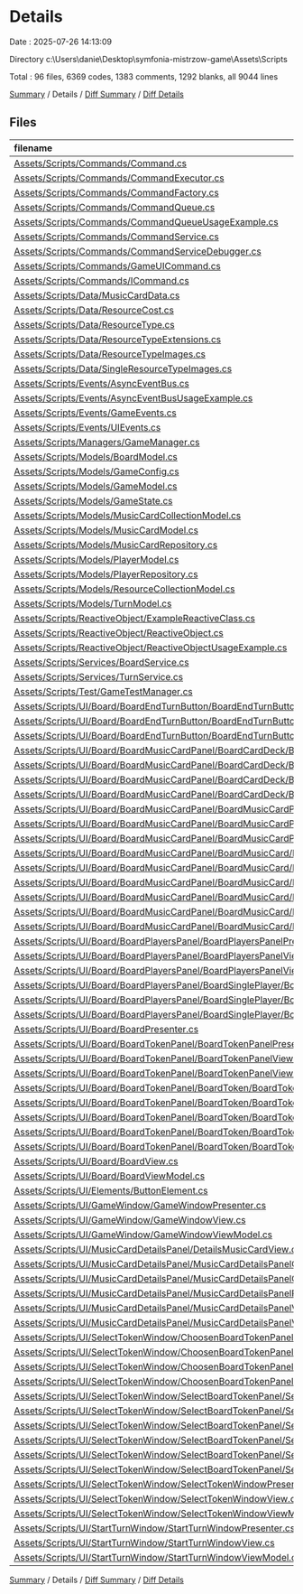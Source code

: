 # Details

Date : 2025-07-26 14:13:09

Directory c:\\Users\\danie\\Desktop\\symfonia-mistrzow-game\\Assets\\Scripts

Total : 96 files,  6369 codes, 1383 comments, 1292 blanks, all 9044 lines

[Summary](results.md) / Details / [Diff Summary](diff.md) / [Diff Details](diff-details.md)

## Files
| filename | language | code | comment | blank | total |
| :--- | :--- | ---: | ---: | ---: | ---: |
| [Assets/Scripts/Commands/Command.cs](/Assets/Scripts/Commands/Command.cs) | C# | 161 | 89 | 37 | 287 |
| [Assets/Scripts/Commands/CommandExecutor.cs](/Assets/Scripts/Commands/CommandExecutor.cs) | C# | 201 | 57 | 37 | 295 |
| [Assets/Scripts/Commands/CommandFactory.cs](/Assets/Scripts/Commands/CommandFactory.cs) | C# | 59 | 17 | 17 | 93 |
| [Assets/Scripts/Commands/CommandQueue.cs](/Assets/Scripts/Commands/CommandQueue.cs) | C# | 207 | 44 | 43 | 294 |
| [Assets/Scripts/Commands/CommandQueueUsageExample.cs](/Assets/Scripts/Commands/CommandQueueUsageExample.cs) | C# | 4 | 279 | 3 | 286 |
| [Assets/Scripts/Commands/CommandService.cs](/Assets/Scripts/Commands/CommandService.cs) | C# | 172 | 52 | 38 | 262 |
| [Assets/Scripts/Commands/CommandServiceDebugger.cs](/Assets/Scripts/Commands/CommandServiceDebugger.cs) | C# | 2 | 189 | 1 | 192 |
| [Assets/Scripts/Commands/GameUICommand.cs](/Assets/Scripts/Commands/GameUICommand.cs) | C# | 100 | 66 | 18 | 184 |
| [Assets/Scripts/Commands/ICommand.cs](/Assets/Scripts/Commands/ICommand.cs) | C# | 58 | 39 | 15 | 112 |
| [Assets/Scripts/Data/MusicCardData.cs](/Assets/Scripts/Data/MusicCardData.cs) | C# | 40 | 2 | 7 | 49 |
| [Assets/Scripts/Data/ResourceCost.cs](/Assets/Scripts/Data/ResourceCost.cs) | C# | 70 | 3 | 8 | 81 |
| [Assets/Scripts/Data/ResourceType.cs](/Assets/Scripts/Data/ResourceType.cs) | C# | 12 | 0 | 2 | 14 |
| [Assets/Scripts/Data/ResourceTypeExtensions.cs](/Assets/Scripts/Data/ResourceTypeExtensions.cs) | C# | 73 | 4 | 8 | 85 |
| [Assets/Scripts/Data/ResourceTypeImages.cs](/Assets/Scripts/Data/ResourceTypeImages.cs) | C# | 10 | 0 | 2 | 12 |
| [Assets/Scripts/Data/SingleResourceTypeImages.cs](/Assets/Scripts/Data/SingleResourceTypeImages.cs) | C# | 17 | 0 | 1 | 18 |
| [Assets/Scripts/Events/AsyncEventBus.cs](/Assets/Scripts/Events/AsyncEventBus.cs) | C# | 214 | 17 | 46 | 277 |
| [Assets/Scripts/Events/AsyncEventBusUsageExample.cs](/Assets/Scripts/Events/AsyncEventBusUsageExample.cs) | C# | 92 | 80 | 20 | 192 |
| [Assets/Scripts/Events/GameEvents.cs](/Assets/Scripts/Events/GameEvents.cs) | C# | 27 | 177 | 6 | 210 |
| [Assets/Scripts/Events/UIEvents.cs](/Assets/Scripts/Events/UIEvents.cs) | C# | 84 | 2 | 17 | 103 |
| [Assets/Scripts/Managers/GameManager.cs](/Assets/Scripts/Managers/GameManager.cs) | C# | 49 | 12 | 12 | 73 |
| [Assets/Scripts/Models/BoardModel.cs](/Assets/Scripts/Models/BoardModel.cs) | C# | 307 | 4 | 62 | 373 |
| [Assets/Scripts/Models/GameConfig.cs](/Assets/Scripts/Models/GameConfig.cs) | C# | 70 | 0 | 12 | 82 |
| [Assets/Scripts/Models/GameModel.cs](/Assets/Scripts/Models/GameModel.cs) | C# | 301 | 16 | 74 | 391 |
| [Assets/Scripts/Models/GameState.cs](/Assets/Scripts/Models/GameState.cs) | C# | 16 | 1 | 5 | 22 |
| [Assets/Scripts/Models/MusicCardCollectionModel.cs](/Assets/Scripts/Models/MusicCardCollectionModel.cs) | C# | 90 | 4 | 18 | 112 |
| [Assets/Scripts/Models/MusicCardModel.cs](/Assets/Scripts/Models/MusicCardModel.cs) | C# | 26 | 1 | 3 | 30 |
| [Assets/Scripts/Models/MusicCardRepository.cs](/Assets/Scripts/Models/MusicCardRepository.cs) | C# | 66 | 0 | 13 | 79 |
| [Assets/Scripts/Models/PlayerModel.cs](/Assets/Scripts/Models/PlayerModel.cs) | C# | 54 | 0 | 16 | 70 |
| [Assets/Scripts/Models/PlayerRepository.cs](/Assets/Scripts/Models/PlayerRepository.cs) | C# | 0 | 0 | 1 | 1 |
| [Assets/Scripts/Models/ResourceCollectionModel.cs](/Assets/Scripts/Models/ResourceCollectionModel.cs) | C# | 120 | 1 | 18 | 139 |
| [Assets/Scripts/Models/TurnModel.cs](/Assets/Scripts/Models/TurnModel.cs) | C# | 88 | 0 | 15 | 103 |
| [Assets/Scripts/ReactiveObject/ExampleReactiveClass.cs](/Assets/Scripts/ReactiveObject/ExampleReactiveClass.cs) | C# | 75 | 23 | 9 | 107 |
| [Assets/Scripts/ReactiveObject/ReactiveObject.cs](/Assets/Scripts/ReactiveObject/ReactiveObject.cs) | C# | 17 | 6 | 4 | 27 |
| [Assets/Scripts/ReactiveObject/ReactiveObjectUsageExample.cs](/Assets/Scripts/ReactiveObject/ReactiveObjectUsageExample.cs) | C# | 83 | 12 | 16 | 111 |
| [Assets/Scripts/Services/BoardService.cs](/Assets/Scripts/Services/BoardService.cs) | C# | 23 | 0 | 4 | 27 |
| [Assets/Scripts/Services/TurnService.cs](/Assets/Scripts/Services/TurnService.cs) | C# | 84 | 7 | 20 | 111 |
| [Assets/Scripts/Test/GameTestManager.cs](/Assets/Scripts/Test/GameTestManager.cs) | C# | 34 | 0 | 5 | 39 |
| [Assets/Scripts/UI/Board/BoardEndTurnButton/BoardEndTurnButtonPresenter.cs](/Assets/Scripts/UI/Board/BoardEndTurnButton/BoardEndTurnButtonPresenter.cs) | C# | 65 | 0 | 15 | 80 |
| [Assets/Scripts/UI/Board/BoardEndTurnButton/BoardEndTurnButtonView.cs](/Assets/Scripts/UI/Board/BoardEndTurnButton/BoardEndTurnButtonView.cs) | C# | 15 | 0 | 3 | 18 |
| [Assets/Scripts/UI/Board/BoardEndTurnButton/BoardEndTurnButtonViewModel.cs](/Assets/Scripts/UI/Board/BoardEndTurnButton/BoardEndTurnButtonViewModel.cs) | C# | 28 | 0 | 7 | 35 |
| [Assets/Scripts/UI/Board/BoardMusicCardPanel/BoardCardDeck/BoardCardDeckAnimationController.cs](/Assets/Scripts/UI/Board/BoardMusicCardPanel/BoardCardDeck/BoardCardDeckAnimationController.cs) | C# | 7 | 0 | 2 | 9 |
| [Assets/Scripts/UI/Board/BoardMusicCardPanel/BoardCardDeck/BoardCardDeckPresenter.cs](/Assets/Scripts/UI/Board/BoardMusicCardPanel/BoardCardDeck/BoardCardDeckPresenter.cs) | C# | 24 | 0 | 7 | 31 |
| [Assets/Scripts/UI/Board/BoardMusicCardPanel/BoardCardDeck/BoardCardDeckView.cs](/Assets/Scripts/UI/Board/BoardMusicCardPanel/BoardCardDeck/BoardCardDeckView.cs) | C# | 8 | 0 | 1 | 9 |
| [Assets/Scripts/UI/Board/BoardMusicCardPanel/BoardCardDeck/BoardCardDeckViewModel.cs](/Assets/Scripts/UI/Board/BoardMusicCardPanel/BoardCardDeck/BoardCardDeckViewModel.cs) | C# | 6 | 0 | 1 | 7 |
| [Assets/Scripts/UI/Board/BoardMusicCardPanel/BoardMusicCardPanelPresenter.cs](/Assets/Scripts/UI/Board/BoardMusicCardPanel/BoardMusicCardPanelPresenter.cs) | C# | 109 | 7 | 27 | 143 |
| [Assets/Scripts/UI/Board/BoardMusicCardPanel/BoardMusicCardPanelView.cs](/Assets/Scripts/UI/Board/BoardMusicCardPanel/BoardMusicCardPanelView.cs) | C# | 21 | 0 | 4 | 25 |
| [Assets/Scripts/UI/Board/BoardMusicCardPanel/BoardMusicCardPanelViewModel.cs](/Assets/Scripts/UI/Board/BoardMusicCardPanel/BoardMusicCardPanelViewModel.cs) | C# | 6 | 0 | 1 | 7 |
| [Assets/Scripts/UI/Board/BoardMusicCardPanel/BoardMusicCard/BoardMusicCardAnimationController.cs](/Assets/Scripts/UI/Board/BoardMusicCardPanel/BoardMusicCard/BoardMusicCardAnimationController.cs) | C# | 59 | 10 | 17 | 86 |
| [Assets/Scripts/UI/Board/BoardMusicCardPanel/BoardMusicCard/BoardMusicCardPresenter.cs](/Assets/Scripts/UI/Board/BoardMusicCardPanel/BoardMusicCard/BoardMusicCardPresenter.cs) | C# | 124 | 29 | 28 | 181 |
| [Assets/Scripts/UI/Board/BoardMusicCardPanel/BoardMusicCard/BoardMusicCardView.cs](/Assets/Scripts/UI/Board/BoardMusicCardPanel/BoardMusicCard/BoardMusicCardView.cs) | C# | 55 | 2 | 11 | 68 |
| [Assets/Scripts/UI/Board/BoardMusicCardPanel/BoardMusicCard/BoardMusicCardViewModel.cs](/Assets/Scripts/UI/Board/BoardMusicCardPanel/BoardMusicCard/BoardMusicCardViewModel.cs) | C# | 147 | 0 | 27 | 174 |
| [Assets/Scripts/UI/Board/BoardMusicCardPanel/BoardMusicCard/MusicCardCostView.cs](/Assets/Scripts/UI/Board/BoardMusicCardPanel/BoardMusicCard/MusicCardCostView.cs) | C# | 21 | 0 | 2 | 23 |
| [Assets/Scripts/UI/Board/BoardMusicCardPanel/BoardMusicCard/MusicCardSingleCostView.cs](/Assets/Scripts/UI/Board/BoardMusicCardPanel/BoardMusicCard/MusicCardSingleCostView.cs) | C# | 19 | 0 | 1 | 20 |
| [Assets/Scripts/UI/Board/BoardPlayersPanel/BoardPlayersPanelPresenter.cs](/Assets/Scripts/UI/Board/BoardPlayersPanel/BoardPlayersPanelPresenter.cs) | C# | 71 | 0 | 16 | 87 |
| [Assets/Scripts/UI/Board/BoardPlayersPanel/BoardPlayersPanelView.cs](/Assets/Scripts/UI/Board/BoardPlayersPanel/BoardPlayersPanelView.cs) | C# | 10 | 0 | 2 | 12 |
| [Assets/Scripts/UI/Board/BoardPlayersPanel/BoardPlayersPanelViewModel.cs](/Assets/Scripts/UI/Board/BoardPlayersPanel/BoardPlayersPanelViewModel.cs) | C# | 6 | 0 | 1 | 7 |
| [Assets/Scripts/UI/Board/BoardPlayersPanel/BoardSinglePlayer/BoardSinglePlayerPresenter.cs](/Assets/Scripts/UI/Board/BoardPlayersPanel/BoardSinglePlayer/BoardSinglePlayerPresenter.cs) | C# | 79 | 0 | 14 | 93 |
| [Assets/Scripts/UI/Board/BoardPlayersPanel/BoardSinglePlayer/BoardSinglePlayerView.cs](/Assets/Scripts/UI/Board/BoardPlayersPanel/BoardSinglePlayer/BoardSinglePlayerView.cs) | C# | 13 | 0 | 2 | 15 |
| [Assets/Scripts/UI/Board/BoardPlayersPanel/BoardSinglePlayer/BoardSinglePlayerViewModel.cs](/Assets/Scripts/UI/Board/BoardPlayersPanel/BoardSinglePlayer/BoardSinglePlayerViewModel.cs) | C# | 36 | 0 | 7 | 43 |
| [Assets/Scripts/UI/Board/BoardPresenter.cs](/Assets/Scripts/UI/Board/BoardPresenter.cs) | C# | 67 | 1 | 13 | 81 |
| [Assets/Scripts/UI/Board/BoardTokenPanel/BoardTokenPanelPresenter.cs](/Assets/Scripts/UI/Board/BoardTokenPanel/BoardTokenPanelPresenter.cs) | C# | 67 | 0 | 14 | 81 |
| [Assets/Scripts/UI/Board/BoardTokenPanel/BoardTokenPanelView.cs](/Assets/Scripts/UI/Board/BoardTokenPanel/BoardTokenPanelView.cs) | C# | 10 | 0 | 1 | 11 |
| [Assets/Scripts/UI/Board/BoardTokenPanel/BoardTokenPanelViewModel.cs](/Assets/Scripts/UI/Board/BoardTokenPanel/BoardTokenPanelViewModel.cs) | C# | 6 | 0 | 1 | 7 |
| [Assets/Scripts/UI/Board/BoardTokenPanel/BoardToken/BoardTokenChangeValueAnimation.cs](/Assets/Scripts/UI/Board/BoardTokenPanel/BoardToken/BoardTokenChangeValueAnimation.cs) | C# | 7 | 0 | 2 | 9 |
| [Assets/Scripts/UI/Board/BoardTokenPanel/BoardToken/BoardTokenEntryAnimation.cs](/Assets/Scripts/UI/Board/BoardTokenPanel/BoardToken/BoardTokenEntryAnimation.cs) | C# | 71 | 10 | 20 | 101 |
| [Assets/Scripts/UI/Board/BoardTokenPanel/BoardToken/BoardTokenPresenter.cs](/Assets/Scripts/UI/Board/BoardTokenPanel/BoardToken/BoardTokenPresenter.cs) | C# | 127 | 6 | 33 | 166 |
| [Assets/Scripts/UI/Board/BoardTokenPanel/BoardToken/BoardTokenView.cs](/Assets/Scripts/UI/Board/BoardTokenPanel/BoardToken/BoardTokenView.cs) | C# | 35 | 0 | 5 | 40 |
| [Assets/Scripts/UI/Board/BoardTokenPanel/BoardToken/BoardTokenViewModel.cs](/Assets/Scripts/UI/Board/BoardTokenPanel/BoardToken/BoardTokenViewModel.cs) | C# | 140 | 1 | 28 | 169 |
| [Assets/Scripts/UI/Board/BoardView.cs](/Assets/Scripts/UI/Board/BoardView.cs) | C# | 19 | 0 | 1 | 20 |
| [Assets/Scripts/UI/Board/BoardViewModel.cs](/Assets/Scripts/UI/Board/BoardViewModel.cs) | C# | 6 | 0 | 1 | 7 |
| [Assets/Scripts/UI/Elements/ButtonElement.cs](/Assets/Scripts/UI/Elements/ButtonElement.cs) | C# | 20 | 0 | 3 | 23 |
| [Assets/Scripts/UI/GameWindow/GameWindowPresenter.cs](/Assets/Scripts/UI/GameWindow/GameWindowPresenter.cs) | C# | 66 | 4 | 13 | 83 |
| [Assets/Scripts/UI/GameWindow/GameWindowView.cs](/Assets/Scripts/UI/GameWindow/GameWindowView.cs) | C# | 19 | 0 | 2 | 21 |
| [Assets/Scripts/UI/GameWindow/GameWindowViewModel.cs](/Assets/Scripts/UI/GameWindow/GameWindowViewModel.cs) | C# | 6 | 0 | 1 | 7 |
| [Assets/Scripts/UI/MusicCardDetailsPanel/DetailsMusicCardView.cs](/Assets/Scripts/UI/MusicCardDetailsPanel/DetailsMusicCardView.cs) | C# | 35 | 0 | 4 | 39 |
| [Assets/Scripts/UI/MusicCardDetailsPanel/MusicCardDetailsPanelCloseAnimation.cs](/Assets/Scripts/UI/MusicCardDetailsPanel/MusicCardDetailsPanelCloseAnimation.cs) | C# | 160 | 34 | 43 | 237 |
| [Assets/Scripts/UI/MusicCardDetailsPanel/MusicCardDetailsPanelOpenAnimation.cs](/Assets/Scripts/UI/MusicCardDetailsPanel/MusicCardDetailsPanelOpenAnimation.cs) | C# | 174 | 35 | 47 | 256 |
| [Assets/Scripts/UI/MusicCardDetailsPanel/MusicCardDetailsPanelPresenter.cs](/Assets/Scripts/UI/MusicCardDetailsPanel/MusicCardDetailsPanelPresenter.cs) | C# | 87 | 6 | 17 | 110 |
| [Assets/Scripts/UI/MusicCardDetailsPanel/MusicCardDetailsPanelView.cs](/Assets/Scripts/UI/MusicCardDetailsPanel/MusicCardDetailsPanelView.cs) | C# | 105 | 26 | 13 | 144 |
| [Assets/Scripts/UI/MusicCardDetailsPanel/MusicCardDetailsPanelViewModel.cs](/Assets/Scripts/UI/MusicCardDetailsPanel/MusicCardDetailsPanelViewModel.cs) | C# | 115 | 0 | 25 | 140 |
| [Assets/Scripts/UI/SelectTokenWindow/ChoosenBoardTokenPanel/ChoosenBoardTokenPanelPresenter.cs](/Assets/Scripts/UI/SelectTokenWindow/ChoosenBoardTokenPanel/ChoosenBoardTokenPanelPresenter.cs) | C# | 126 | 0 | 18 | 144 |
| [Assets/Scripts/UI/SelectTokenWindow/ChoosenBoardTokenPanel/ChoosenBoardTokenPanelView.cs](/Assets/Scripts/UI/SelectTokenWindow/ChoosenBoardTokenPanel/ChoosenBoardTokenPanelView.cs) | C# | 68 | 0 | 12 | 80 |
| [Assets/Scripts/UI/SelectTokenWindow/ChoosenBoardTokenPanel/ChoosenBoardTokenPanelViewModel.cs](/Assets/Scripts/UI/SelectTokenWindow/ChoosenBoardTokenPanel/ChoosenBoardTokenPanelViewModel.cs) | C# | 91 | 0 | 17 | 108 |
| [Assets/Scripts/UI/SelectTokenWindow/ChoosenBoardTokenPanel/ChoosenSingleBoardTokenView.cs](/Assets/Scripts/UI/SelectTokenWindow/ChoosenBoardTokenPanel/ChoosenSingleBoardTokenView.cs) | C# | 21 | 0 | 4 | 25 |
| [Assets/Scripts/UI/SelectTokenWindow/SelectBoardTokenPanel/SelectBoardTokenPanelPresenter.cs](/Assets/Scripts/UI/SelectTokenWindow/SelectBoardTokenPanel/SelectBoardTokenPanelPresenter.cs) | C# | 82 | 0 | 18 | 100 |
| [Assets/Scripts/UI/SelectTokenWindow/SelectBoardTokenPanel/SelectBoardTokenPanelView.cs](/Assets/Scripts/UI/SelectTokenWindow/SelectBoardTokenPanel/SelectBoardTokenPanelView.cs) | C# | 10 | 0 | 1 | 11 |
| [Assets/Scripts/UI/SelectTokenWindow/SelectBoardTokenPanel/SelectBoardTokenPanelViewModel.cs](/Assets/Scripts/UI/SelectTokenWindow/SelectBoardTokenPanel/SelectBoardTokenPanelViewModel.cs) | C# | 26 | 0 | 5 | 31 |
| [Assets/Scripts/UI/SelectTokenWindow/SelectBoardTokenPanel/SelectSingleToken/SelectSingleTokenPresenter.cs](/Assets/Scripts/UI/SelectTokenWindow/SelectBoardTokenPanel/SelectSingleToken/SelectSingleTokenPresenter.cs) | C# | 122 | 1 | 17 | 140 |
| [Assets/Scripts/UI/SelectTokenWindow/SelectBoardTokenPanel/SelectSingleToken/SelectSingleTokenView.cs](/Assets/Scripts/UI/SelectTokenWindow/SelectBoardTokenPanel/SelectSingleToken/SelectSingleTokenView.cs) | C# | 56 | 6 | 11 | 73 |
| [Assets/Scripts/UI/SelectTokenWindow/SelectBoardTokenPanel/SelectSingleToken/SelectSingleTokenViewModel.cs](/Assets/Scripts/UI/SelectTokenWindow/SelectBoardTokenPanel/SelectSingleToken/SelectSingleTokenViewModel.cs) | C# | 67 | 0 | 12 | 79 |
| [Assets/Scripts/UI/SelectTokenWindow/SelectTokenWindowPresenter.cs](/Assets/Scripts/UI/SelectTokenWindow/SelectTokenWindowPresenter.cs) | C# | 110 | 1 | 20 | 131 |
| [Assets/Scripts/UI/SelectTokenWindow/SelectTokenWindowView.cs](/Assets/Scripts/UI/SelectTokenWindow/SelectTokenWindowView.cs) | C# | 33 | 0 | 6 | 39 |
| [Assets/Scripts/UI/SelectTokenWindow/SelectTokenWindowViewModel.cs](/Assets/Scripts/UI/SelectTokenWindow/SelectTokenWindowViewModel.cs) | C# | 47 | 0 | 11 | 58 |
| [Assets/Scripts/UI/StartTurnWindow/StartTurnWindowPresenter.cs](/Assets/Scripts/UI/StartTurnWindow/StartTurnWindowPresenter.cs) | C# | 85 | 0 | 14 | 99 |
| [Assets/Scripts/UI/StartTurnWindow/StartTurnWindowView.cs](/Assets/Scripts/UI/StartTurnWindow/StartTurnWindowView.cs) | C# | 21 | 0 | 4 | 25 |
| [Assets/Scripts/UI/StartTurnWindow/StartTurnWindowViewModel.cs](/Assets/Scripts/UI/StartTurnWindow/StartTurnWindowViewModel.cs) | C# | 27 | 0 | 6 | 33 |

[Summary](results.md) / Details / [Diff Summary](diff.md) / [Diff Details](diff-details.md)
